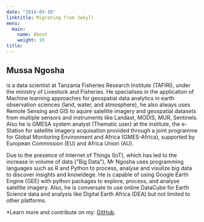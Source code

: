 ```yaml
---
date: "2014-03-10"
linktitle: Migrating from Jekyll
menu:
  main:
    name: About
    weight: 10
title: 
---
```


## Mussa Ngosha

 is a data scientist at Tanzania Fisheries Research Institute (TAFIRI), under the ministry of Livestock and Fisheries. He specialises in the application of Machine learning approaches for geospatial data analytics in earth observation sciences (land, water, and atmosphere), he also always uses Remote Sensing and GIS to aquire satellite imagery and geospatial datasets from multiple sensors and instruments like Landast, MODIS, MUR, Sentinels. Also he is GMESA system analyst (Thematic user) at the institute, the e-Station for satellite imagery acquisation provided through a joint programme for Global Monitoring Environment and Africa (GMES-Africa), supported by European Commission (EU) and Africa Union (AU).

 Due to the presence of Internet of Things (IoT), which has led to the increase in volume of data ("Big Data"), Mr Ngosha uses programming languages such as R and Python to process, analyse and visulize big data to discover insights and knowldege. He is capable of using Google Earth Engine (GEE) with python packages to explore, process, and analyse satellite imagery. Also, he is conversate to use online DataCube for Earth Science data and analysis like Digital Earth Africa (DEA) but not limited to other platforms.

*Learn more and contribute on my: [GitHub](https://github.com/spf13).